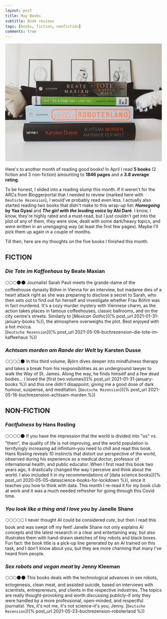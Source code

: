 ```yaml
---
layout: post
title: May Books
subtitle: Book reviews
tags: [books, fiction, nonfiction]
comments: true
---
```


![cover](../assets/img/books_may21.jpg)

Here's to another month of reading good books! In April I read **5 books** (2 fiction and 3 non-fiction) amounting to **1846 pages** and a **3.8 average rating**.

To be honest, I slided into a reading slump this month. If it weren't for the ARCs from Bloggerportal that I needed to review (marked here with `Deutsche Rezension`), I would've probably read even less. I actually also started reading two books that didn't make to this wrap-up list: ***Homegoing* by Yaa Gyasi** and ***The girl with the louding voice* by Abi Daré**. I know, I know, they're highly rated and a must-read, but I just couldn't get into the plot of any of them, they were slow, dealt with some dark/heavy topics, and were written in an unengaging way (at least the first few pages). Maybe I'll pick them up again in a couple of months.

Till then, here are my thoughts on the five books I finished this month.

## FICTION

### *Die Tote im Kaffeehaus* by Beate Maxian
🌕🌕🌕🌑🌑 Journalist Sarah Pauli meets the grande-dame of the coffeehouse dynasty Böhm in Vienna for an interview, but madame dies of a heart attack right as she was preparing to disclose a secret to Sarah, who then sets out to find out for herself and investigate whether Frau Böhm was in fact murdered. It's a cozy murder mystery with Viennese charm, as the action takes places in famous coffeehouses, classic ballrooms, and on the city centre's streets. Similarly to [*Mexican Gothic*]({% post_url 2021-01-31-january-books %}), the atmosphere overweighs the plot. Best enjoyed with a hot mocca.\
[`Deutsche Rezension`]({% post_url 2021-05-09-buchrezension-die-tote-im-kaffeehaus %})

### *Achtsam morden am Rande der Welt* by Karsten Dusse
🌕🌕🌕🌕🌑 In this third volume, Björn dives deeper into mindfulness therapy and takes a break from his responsibilities as an underground lawyer to walk the Way of St. James. Along the way, he finds himself and a few dead bodies... I loved the [first two volumes]({% post_url 2021-01-31-january-books %}) and this one didn't disappoint, giving me a good dose of dark humour, suspense, and meditation.
[`Deutsche Rezension`]({% post_url 2021-05-16-buchrezension-achtsam-morden %})

## NON-FICTION
### *Factfulness* by Hans Rosling
🌕🌕🌕🌕🌑 If you have the impression that the world is divided into "us" vs. "them", the quality of life is not improving, and the world population is terrifyingly increasing ad infinitum–you need to chill and read this book. Hans Rosling reveals 10 instincts that distort our perspective of the world, observed during his experience as a medical doctor, professor of international health, and public educator. When I first read this book two years ago, it drastically changed the way I perceive and think about the world. I also included it in my recommendations of [data science books]({% post_url 2020-05-05-datascience-books-for-lockdown %}), since it teaches you how to think with data. This month I re-read it for my book club at work and it was a much needed refresher for going through this Covid time. 

### *You look like a thing and I love you* by Janelle Shane
🌕🌕🌕🌕🌕 I never thought AI could be considered *cute*, but then I read this book and was swept off my feet! Janelle Shane not only explains AI concepts and the latest research in a clear and entertaining way, but also illustrates them with hand-drawn sketches of tiny robots and black boxes. Fun fact: the book title is a pick-up line generated by an AI trained on this task, and I don't know about you, but they are more charming that many I've heard from people.

### *Sex robots and vegan meat* by Jenny Kleeman
🌕🌕🌕🌑🌑 This books deals with the technological advances in sex robots, ectogenesis, clean meat, and assisted suicide, based on interviews with scientists, entrepreneurs, and clients in the respective industries. The topics are really thought-provoking and worth discussing publicly–if only they were handled by a more professional, open-minded, and respectful journalist. Yes, it's not me, it's not science–it's you, Jenny.
[`Deutsche Rezension`]({% post_url 2021-05-23-buchrezension-roboterland %}) 
